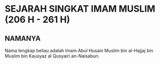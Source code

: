 

SEJARAH SINGKAT IMAM MUSLIM (206 H - 261 H)
===========================================

NAMANYA
-------

Nama lengkap beliau adalah Imam Abul Husain Muslim bin al-Hajjaj bin Muslim bin Kausyaz al Qusyairi an-Naisaburi.
